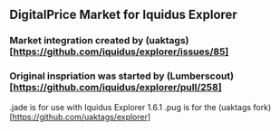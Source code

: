 ## DigitalPrice Market for Iquidus Explorer
### Market integration created by (uaktags)[https://github.com/iquidus/explorer/issues/85]
### Original inspriation was started by (Lumberscout)[https://github.com/iquidus/explorer/pull/258]

.jade is for use with Iquidus Explorer 1.6.1
.pug is for the (uaktags fork)[https://github.com/uaktags/explorer]
